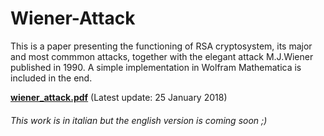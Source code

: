 # Wiener-Attack
This is a paper presenting the functioning of RSA cryptosystem, its major and most commmon attacks, together with the elegant attack M.J.Wiener published in 1990. A simple implementation in Wolfram Mathematica is included in the end.

<b>[wiener_attack.pdf](https://github.com/MatteoGio/Wiener-Attack/raw/master/wiener_attack.pdf)</b> (Latest update: 25 January 2018)

###### This work is in italian but the english version is coming soon ;)
